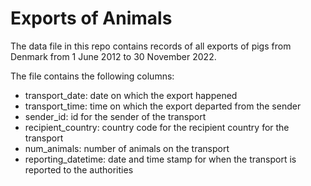 # Exports of Animals
The data file in this repo contains records of all exports of pigs from Denmark from 1 June 2012 to 30 November 2022.

The file contains the following columns:
- transport_date: date on which the export happened
- transport_time: time on which the export departed from the sender
- sender_id: id for the sender of the transport
- recipient_country: country code for the recipient country for the transport
- num_animals: number of animals on the transport
- reporting_datetime: date and time stamp for when the transport is reported to the authorities

